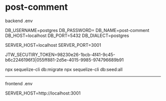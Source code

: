 # post-comment
backend .env

DB_USERNAME=postgres
DB_PASSWORD=
DB_NAME=post-comment
DB_HOST=localhost
DB_PORT=5432
DB_DIALECT=postgres

SERVER_HOST=localhost
SERVER_PORT=3001

JTW_SECUTIRY_TOKEN=98230e26-1bcb-4f41-9c45-b6c2246196f3|055ff881-2d5e-4015-9985-974796689b91

npx sequelize-cli db:migrate
npx sequelize-cli db:seed:all

-----------------------------------------------------------------------------------------------

frontend .env

SERVER_HOST=http://localhost:3001
